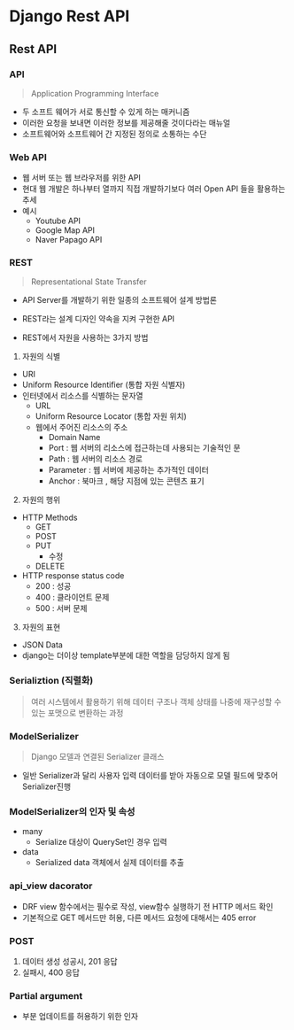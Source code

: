 # Django Rest API

## Rest API

### API
> Application Programming Interface

- 두 소프트 웨어가 서로 통신할 수 있게 하는 매커니즘
- 이러한 요청을 보내면 이러한 정보를 제공해줄 것이다라는 매뉴얼
- 소프트웨어와 소프트웨어 간 지정된 정의로 소통하는 수단

### Web API
- 웹 서버 또는 웹 브라우저를 위한 API
- 현대 웹 개발은 하나부터 열까지 직접 개발하기보다 여러 Open API 들을 활용하는 추세
- 예시 
    - Youtube API
    - Google Map API
    - Naver Papago API

### REST
> Representational State Transfer

- API Server를 개발하기 위한 일종의 소프트웨어 설계 방법론
- REST라는 설계 디자인 약속을 지켜 구현한 API

- REST에서 자원을 사용하는 3가지 방법
1. 자원의 식별 
- URI
- Uniform Resource Identifier (통합 자원 식별자)
- 인터넷에서 리소스를 식별하는 문자열
    - URL
    - Uniform Resource Locator (통합 자원 위치)
    - 웹에서 주어진 리소스의 주소
        - Domain Name
        - Port : 웹 서버의 리소스에 접근하는데 사용되는 기술적인 문
        - Path : 웹 서버의 리소스 경로
        - Parameter : 웹 서버에 제공하는 추가적인 데이터
        - Anchor : 북마크 , 해당 지점에 있는 콘텐츠 표기

2. 자원의 행위
- HTTP Methods
    - GET
    - POST
    - PUT
        - 수정
    - DELETE
- HTTP response status code
    - 200 : 성공
    - 400 : 클라이언트 문제
    - 500 : 서버 문제

3. 자원의 표현
- JSON Data
- django는 더이상 template부분에 대한 역할을 담당하지 않게 됨


### Serializtion (직렬화)
> 여러 시스템에서 활용하기 위해 데이터 구조나 객체 상태를 나중에 재구성할 수 있는 포맷으로 변환하는 과정

### ModelSerializer
> Django 모델과 연결된 Serializer 클래스

- 일반 Serializer과 달리 사용자 입력 데이터를 받아 자동으로 모델 필드에 맞추어 Serializer진행

### ModelSerializer의 인자 및 속성
- many
    - Serialize 대상이 QuerySet인 경우 입력
- data
    - Serialized data 객체에서 실제 데이터를 추출

### api_view dacorator
- DRF view 함수에서는 필수로 작성, view함수 실행하기 전 HTTP 메서드 확인
- 기본적으로 GET 메서드만 허용, 다른 메서드 요청에 대해서는 405 error

### POST
1. 데이터 생성 성공시, 201 응답
2. 실패시, 400 응답 

### Partial argument 
- 부분 업데이트를 허용하기 위한 인자